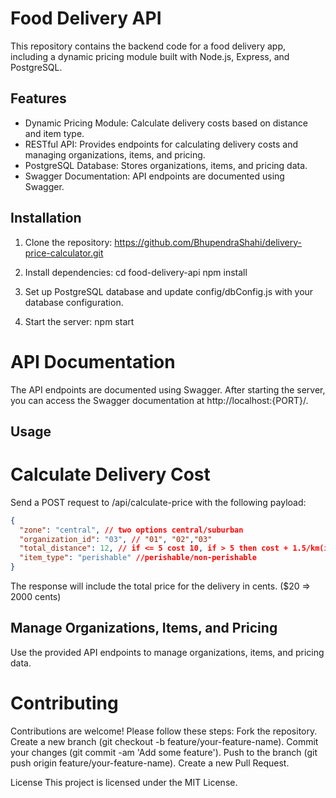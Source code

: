 # Food Delivery API
This repository contains the backend code for a food delivery app, including a dynamic pricing module built with Node.js, Express, and PostgreSQL.

## Features
- Dynamic Pricing Module: Calculate delivery costs based on distance and item type.
- RESTful API: Provides endpoints for calculating delivery costs and managing organizations, items, and pricing.
- PostgreSQL Database: Stores organizations, items, and pricing data.
- Swagger Documentation: API endpoints are documented using Swagger.

## Installation
1. Clone the repository:
https://github.com/BhupendraShahi/delivery-price-calculator.git

2. Install dependencies:
cd food-delivery-api
npm install

3. Set up PostgreSQL database and update config/dbConfig.js with your database configuration.

4. Start the server:
npm start

# API Documentation
The API endpoints are documented using Swagger. After starting the server, you can access the Swagger documentation at http://localhost:{PORT}/.

## Usage
# Calculate Delivery Cost
Send a POST request to /api/calculate-price with the following payload:
```json
{
  "zone": "central", // two options central/suburban
  "organization_id": "03", // "01", "02","03"
  "total_distance": 12, // if <= 5 cost 10, if > 5 then cost + 1.5/km(if perishable) else 1/km(if non-perishable)
  "item_type": "perishable" //perishable/non-perishable
}
```

The response will include the total price for the delivery in cents. ($20 => 2000 cents)

## Manage Organizations, Items, and Pricing
Use the provided API endpoints to manage organizations, items, and pricing data.

# Contributing
Contributions are welcome! Please follow these steps:
Fork the repository.
Create a new branch (git checkout -b feature/your-feature-name).
Commit your changes (git commit -am 'Add some feature').
Push to the branch (git push origin feature/your-feature-name).
Create a new Pull Request.

License
This project is licensed under the MIT License.
